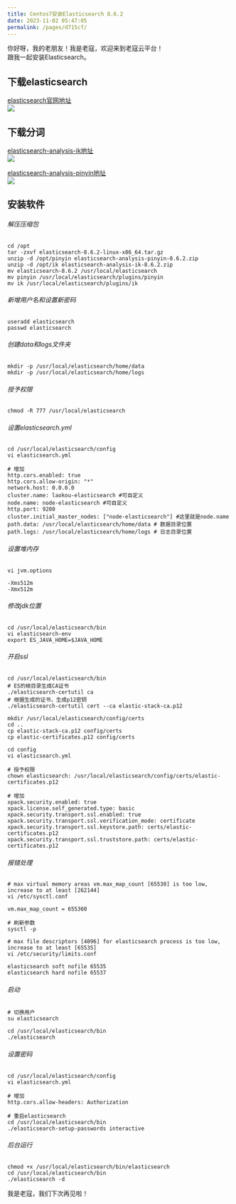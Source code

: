 ```yaml
---
title: Centos7安装Elasticsearch 8.6.2
date: 2023-11-02 05:47:05
permalink: /pages/d715cf/
---
```


你好呀，我的老朋友！我是老寇，欢迎来到老寇云平台！  
跟我一起安装Elasticsearch。

## 下载elasticsearch
<a target="_blank" href="https://www.elastic.co/cn/downloads/past-releases/elasticsearch-8-6-2">elasticsearch官网地址</a><br/>
<img src="/img/10/img.png">

## 下载分词
<a target='_blank' href='https://github.com/medcl/elasticsearch-analysis-ik/releases/tag/v8.6.2'>elasticsearch-analysis-ik地址</a><br/>
<img src="/img/10/img_1.png">

<a target='_blank' href='https://github.com/medcl/elasticsearch-analysis-pinyin/releases/tag/v8.6.2'>elasticsearch-analysis-pinyin地址</a><br/>
<img src="/img/10/img_2.png">

## 安装软件
###### 解压压缩包
```shell
cd /opt
tar -zxvf elasticsearch-8.6.2-linux-x86_64.tar.gz
unzip -d /opt/pinyin elasticsearch-analysis-pinyin-8.6.2.zip
unzip -d /opt/ik elasticsearch-analysis-ik-8.6.2.zip
mv elasticsearch-8.6.2 /usr/local/elasticsearch
mv pinyin /usr/local/elasticsearch/plugins/pinyin
mv ik /usr/local/elasticsearch/plugins/ik
```

###### 新增用户名和设置新密码
```shell
useradd elasticsearch
passwd elasticsearch
```

###### 创建data和logs文件夹
```shell
mkdir -p /usr/local/elasticsearch/home/data
mkdir -p /usr/local/elasticsearch/home/logs
```

###### 授予权限
```shell
chmod -R 777 /usr/local/elasticsearch
```

###### 设置elasticsearch.yml
```shell
cd /usr/local/elasticsearch/config
vi elasticsearch.yml
```
```shell
# 增加
http.cors.enabled: true
http.cors.allow-origin: "*"
network.host: 0.0.0.0
cluster.name: laokou-elasticsearch #可自定义
node.name: node-elasticsearch #可自定义
http.port: 9200
cluster.initial_master_nodes: ["node-elasticsearch"] #这里就是node.name
path.data: /usr/local/elasticsearch/home/data # 数据目录位置
path.logs: /usr/local/elasticsearch/home/logs # 日志目录位置
```

###### 设置堆内存
```shell
vi jvm.options
```
```shell
-Xms512m
-Xmx512m
```

###### 修改jdk位置
```shell
cd /usr/local/elasticsearch/bin
vi elasticsearch-env
export ES_JAVA_HOME=$JAVA_HOME
```

###### 开启ssl
```shell
cd /usr/local/elasticsearch/bin
# ES的根目录生成CA证书
./elasticsearch-certutil ca
# 根据生成的证书，生成p12密钥
./elasticsearch-certutil cert --ca elastic-stack-ca.p12
```
```shell
mkdir /usr/local/elasticsearch/config/certs
cd ..
cp elastic-stack-ca.p12 config/certs
cp elastic-certificates.p12 config/certs
```
```shell
cd config
vi elasticsearch.yml
```
```shell
# 授予权限
chown elasticsearch: /usr/local/elasticsearch/config/certs/elastic-certificates.p12
```
```shell
# 增加
xpack.security.enabled: true
xpack.license.self_generated.type: basic
xpack.security.transport.ssl.enabled: true
xpack.security.transport.ssl.verification_mode: certificate
xpack.security.transport.ssl.keystore.path: certs/elastic-certificates.p12
xpack.security.transport.ssl.truststore.path: certs/elastic-certificates.p12
```

###### 报错处理
```shell
# max virtual memory areas vm.max_map_count [65530] is too low, increase to at least [262144]
vi /etc/sysctl.conf
```
```shell
vm.max_map_count = 655360
```
```shell
# 刷新参数
sysctl -p
```
```shell
# max file descriptors [4096] for elasticsearch process is too low, increase to at least [65535]
vi /etc/security/limits.conf
```
```shell
elasticsearch soft nofile 65535
elasticsearch hard nofile 65537
```

###### 启动
```shell
# 切换用户
su elasticsearch
```
```shell
cd /usr/local/elasticsearch/bin
./elasticsearch
```

###### 设置密码
```shell
cd /usr/local/elasticsearch/config
vi elasticsearch.yml
```
```shell
# 增加
http.cors.allow-headers: Authorization
```
```shell
# 重启elasticsearch
cd /usr/local/elasticsearch/bin
./elasticsearch-setup-passwords interactive
```

###### 后台运行
```shell
chmod +x /usr/local/elasticsearch/bin/elasticsearch
cd /usr/local/elasticsearch/bin
./elasticsearch -d
```

我是老寇，我们下次再见啦！  
